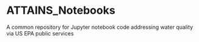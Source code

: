 # ATTAINS_Notebooks
A common repository for Jupyter notebook code addressing water quality via US EPA public services
